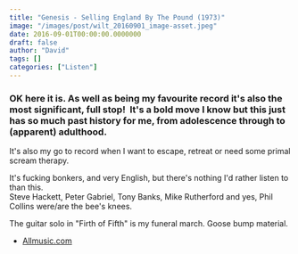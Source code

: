 ```yaml
---
title: "Genesis - Selling England By The Pound (1973)"
image: "/images/post/wilt_20160901_image-asset.jpeg"
date: 2016-09-01T00:00:00.0000000
draft: false
author: "David"
tags: []
categories: ["Listen"]
---
```

### OK here it is. As well as being my favourite record it's also the most significant, full stop!  It's a bold move I know but this just has so much past history for me, from adolescence through to (apparent) adulthood.

 It's also my go to record when I want to escape, retreat or need some primal scream therapy.

 It's fucking bonkers, and very English, but there's nothing I'd rather listen to than this.  
Steve Hackett, Peter Gabriel, Tony Banks, Mike Rutherford and yes, Phil Collins were/are the bee's knees.

 The guitar solo in "Firth of Fifth" is my funeral march. Goose bump material.

-  [Allmusic.com](http://www.allmusic.com/album/selling-england-by-the-pound-mw0000189986)